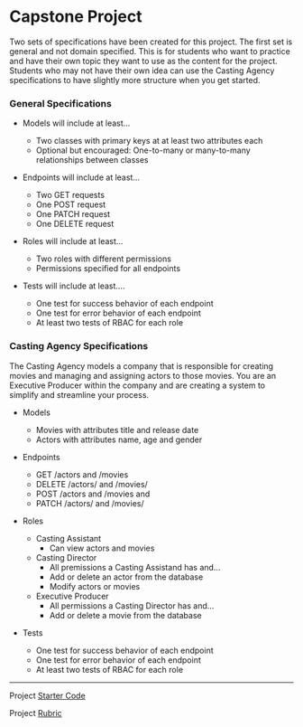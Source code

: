 # Capstone Project

Two sets of specifications have been created for this project. The first set is general and not domain specified. This is for students who want to practice and have their own topic they want to use as the content for the project. Students who may not have their own idea can use the Casting Agency specifications to have slightly more structure when you get started. 

### General Specifications

 * Models will include at least…
    * Two classes with primary keys at at least two attributes each
    * Optional but encouraged: One-to-many or many-to-many relationships between classes

 * Endpoints will include at least…
    * Two GET requests
    * One POST request
    * One PATCH request
    * One DELETE request

 * Roles will include at least…
    * Two roles with different permissions
    * Permissions specified for all endpoints
   
 * Tests will include at least….
    * One test for success behavior of each endpoint
    * One test for error behavior of each endpoint
    * At least two tests of RBAC for each role

### Casting Agency Specifications
The Casting Agency models a company that is responsible for creating movies and managing and assigning actors to those movies. You are an Executive Producer within the company and are creating a system to simplify and streamline your process. 

 * Models
    * Movies with attributes title and release date
    * Actors with attributes name, age and gender
 
 * Endpoints
    * GET /actors and /movies
    * DELETE /actors/ and /movies/
    * POST /actors and /movies and
    * PATCH /actors/ and /movies/
 
 * Roles
     * Casting Assistant
        * Can view actors and movies
     * Casting Director
        * All premissions a Casting Assistand has and...
        * Add or delete an actor from the database
        * Modify actors or movies
     * Executive Producer
        * All permissions a Casting Director has and… 
        * Add or delete a movie from the database
 
 * Tests
     * One test for success behavior of each endpoint
     * One test for error behavior of each endpoint
     * At least two tests of RBAC for each role

---

Project [Starter Code](https://github.com/udacity/FSND/tree/master/projects/capstone/starter)

Project [Rubric](https://review.udacity.com/#!/rubrics/2682/view)

